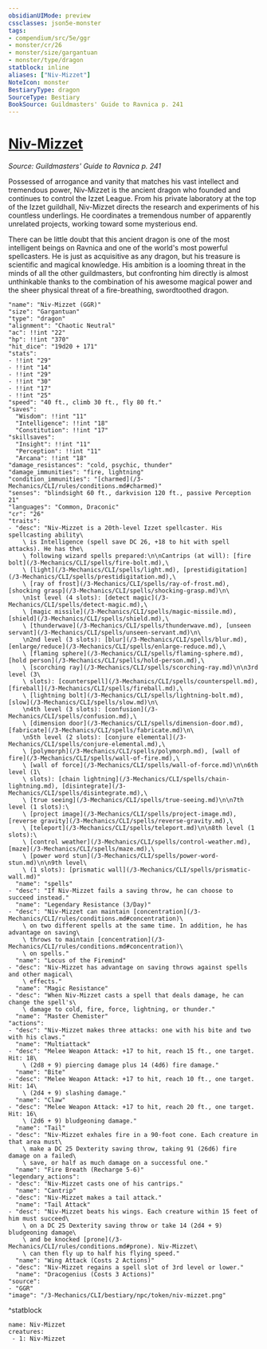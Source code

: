```yaml
---
obsidianUIMode: preview
cssclasses: json5e-monster
tags:
- compendium/src/5e/ggr
- monster/cr/26
- monster/size/gargantuan
- monster/type/dragon
statblock: inline
aliases: ["Niv-Mizzet"]
NoteIcon: monster
BestiaryType: dragon
SourceType: Bestiary
BookSource: Guildmasters' Guide to Ravnica p. 241
---
```

# [Niv-Mizzet](3-Mechanics\CLI\bestiary\npc/niv-mizzet-ggr.md)
*Source: Guildmasters' Guide to Ravnica p. 241*  

Possessed of arrogance and vanity that matches his vast intellect and tremendous power, Niv-Mizzet is the ancient dragon who founded and continues to control the Izzet League. From his private laboratory at the top of the Izzet guildhall, Niv-Mizzet directs the research and experiments of his countless underlings. He coordinates a tremendous number of apparently unrelated projects, working toward some mysterious end.

There can be little doubt that this ancient dragon is one of the most intelligent beings on Ravnica and one of the world's most powerful spellcasters. He is just as acquisitive as any dragon, but his treasure is scientific and magical knowledge. His ambition is a looming threat in the minds of all the other guildmasters, but confronting him directly is almost unthinkable thanks to the combination of his awesome magical power and the sheer physical threat of a fire-breathing, swordtoothed dragon.

```statblock
"name": "Niv-Mizzet (GGR)"
"size": "Gargantuan"
"type": "dragon"
"alignment": "Chaotic Neutral"
"ac": !!int "22"
"hp": !!int "370"
"hit_dice": "19d20 + 171"
"stats":
- !!int "29"
- !!int "14"
- !!int "29"
- !!int "30"
- !!int "17"
- !!int "25"
"speed": "40 ft., climb 30 ft., fly 80 ft."
"saves":
  "Wisdom": !!int "11"
  "Intelligence": !!int "18"
  "Constitution": !!int "17"
"skillsaves":
  "Insight": !!int "11"
  "Perception": !!int "11"
  "Arcana": !!int "18"
"damage_resistances": "cold, psychic, thunder"
"damage_immunities": "fire, lightning"
"condition_immunities": "[charmed](/3-Mechanics/CLI/rules/conditions.md#charmed)"
"senses": "blindsight 60 ft., darkvision 120 ft., passive Perception 21"
"languages": "Common, Draconic"
"cr": "26"
"traits":
- "desc": "Niv-Mizzet is a 20th-level Izzet spellcaster. His spellcasting ability\
    \ is Intelligence (spell save DC 26, +18 to hit with spell attacks). He has the\
    \ following wizard spells prepared:\n\nCantrips (at will): [fire bolt](/3-Mechanics/CLI/spells/fire-bolt.md),\
    \ [light](/3-Mechanics/CLI/spells/light.md), [prestidigitation](/3-Mechanics/CLI/spells/prestidigitation.md),\
    \ [ray of frost](/3-Mechanics/CLI/spells/ray-of-frost.md), [shocking grasp](/3-Mechanics/CLI/spells/shocking-grasp.md)\n\
    \n1st level (4 slots): [detect magic](/3-Mechanics/CLI/spells/detect-magic.md),\
    \ [magic missile](/3-Mechanics/CLI/spells/magic-missile.md), [shield](/3-Mechanics/CLI/spells/shield.md),\
    \ [thunderwave](/3-Mechanics/CLI/spells/thunderwave.md), [unseen servant](/3-Mechanics/CLI/spells/unseen-servant.md)\n\
    \n2nd level (3 slots): [blur](/3-Mechanics/CLI/spells/blur.md), [enlarge/reduce](/3-Mechanics/CLI/spells/enlarge-reduce.md),\
    \ [flaming sphere](/3-Mechanics/CLI/spells/flaming-sphere.md), [hold person](/3-Mechanics/CLI/spells/hold-person.md),\
    \ [scorching ray](/3-Mechanics/CLI/spells/scorching-ray.md)\n\n3rd level (3\
    \ slots): [counterspell](/3-Mechanics/CLI/spells/counterspell.md), [fireball](/3-Mechanics/CLI/spells/fireball.md),\
    \ [lightning bolt](/3-Mechanics/CLI/spells/lightning-bolt.md), [slow](/3-Mechanics/CLI/spells/slow.md)\n\
    \n4th level (3 slots): [confusion](/3-Mechanics/CLI/spells/confusion.md),\
    \ [dimension door](/3-Mechanics/CLI/spells/dimension-door.md), [fabricate](/3-Mechanics/CLI/spells/fabricate.md)\n\
    \n5th level (2 slots): [conjure elemental](/3-Mechanics/CLI/spells/conjure-elemental.md),\
    \ [polymorph](/3-Mechanics/CLI/spells/polymorph.md), [wall of fire](/3-Mechanics/CLI/spells/wall-of-fire.md),\
    \ [wall of force](/3-Mechanics/CLI/spells/wall-of-force.md)\n\n6th level (1\
    \ slots): [chain lightning](/3-Mechanics/CLI/spells/chain-lightning.md), [disintegrate](/3-Mechanics/CLI/spells/disintegrate.md),\
    \ [true seeing](/3-Mechanics/CLI/spells/true-seeing.md)\n\n7th level (1 slots):\
    \ [project image](/3-Mechanics/CLI/spells/project-image.md), [reverse gravity](/3-Mechanics/CLI/spells/reverse-gravity.md),\
    \ [teleport](/3-Mechanics/CLI/spells/teleport.md)\n\n8th level (1 slots):\
    \ [control weather](/3-Mechanics/CLI/spells/control-weather.md), [maze](/3-Mechanics/CLI/spells/maze.md),\
    \ [power word stun](/3-Mechanics/CLI/spells/power-word-stun.md)\n\n9th level\
    \ (1 slots): [prismatic wall](/3-Mechanics/CLI/spells/prismatic-wall.md)"
  "name": "spells"
- "desc": "If Niv-Mizzet fails a saving throw, he can choose to succeed instead."
  "name": "Legendary Resistance (3/Day)"
- "desc": "Niv-Mizzet can maintain [concentration](/3-Mechanics/CLI/rules/conditions.md#concentration)\
    \ on two different spells at the same time. In addition, he has advantage on saving\
    \ throws to maintain [concentration](/3-Mechanics/CLI/rules/conditions.md#concentration)\
    \ on spells."
  "name": "Locus of the Firemind"
- "desc": "Niv-Mizzet has advantage on saving throws against spells and other magical\
    \ effects."
  "name": "Magic Resistance"
- "desc": "When Niv-Mizzet casts a spell that deals damage, he can change the spell's\
    \ damage to cold, fire, force, lightning, or thunder."
  "name": "Master Chemister"
"actions":
- "desc": "Niv-Mizzet makes three attacks: one with his bite and two with his claws."
  "name": "Multiattack"
- "desc": "Melee Weapon Attack: +17 to hit, reach 15 ft., one target. Hit: 18\
    \ (2d8 + 9) piercing damage plus 14 (4d6) fire damage."
  "name": "Bite"
- "desc": "Melee Weapon Attack: +17 to hit, reach 10 ft., one target. Hit: 14\
    \ (2d4 + 9) slashing damage."
  "name": "Claw"
- "desc": "Melee Weapon Attack: +17 to hit, reach 20 ft., one target. Hit: 16\
    \ (2d6 + 9) bludgeoning damage."
  "name": "Tail"
- "desc": "Niv-Mizzet exhales fire in a 90-foot cone. Each creature in that area must\
    \ make a DC 25 Dexterity saving throw, taking 91 (26d6) fire damage on a failed\
    \ save, or half as much damage on a successful one."
  "name": "Fire Breath (Recharge 5-6)"
"legendary_actions":
- "desc": "Niv-Mizzet casts one of his cantrips."
  "name": "Cantrip"
- "desc": "Niv-Mizzet makes a tail attack."
  "name": "Tail Attack"
- "desc": "Niv-Mizzet beats his wings. Each creature within 15 feet of him must succeed\
    \ on a DC 25 Dexterity saving throw or take 14 (2d4 + 9) bludgeoning damage\
    \ and be knocked [prone](/3-Mechanics/CLI/rules/conditions.md#prone). Niv-Mizzet\
    \ can then fly up to half his flying speed."
  "name": "Wing Attack (Costs 2 Actions)"
- "desc": "Niv-Mizzet regains a spell slot of 3rd level or lower."
  "name": "Dracogenius (Costs 3 Actions)"
"source":
- "GGR"
"image": "/3-Mechanics/CLI/bestiary/npc/token/niv-mizzet.png"
```
^statblock

```encounter-table
name: Niv-Mizzet
creatures:
 - 1: Niv-Mizzet
```